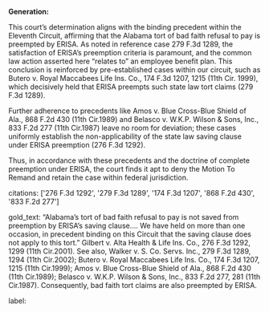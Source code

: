 **Generation:**

This court’s determination aligns with the binding precedent within the Eleventh Circuit, affirming that the Alabama tort of bad faith refusal to pay is preempted by ERISA. As noted in reference case 279 F.3d 1289, the satisfaction of ERISA’s preemption criteria is paramount, and the common law action asserted here “relates to” an employee benefit plan. This conclusion is reinforced by pre-established cases within our circuit, such as Butero v. Royal Maccabees Life Ins. Co., 174 F.3d 1207, 1215 (11th Cir. 1999), which decisively held that ERISA preempts such state law tort claims (279 F.3d 1289). 

Further adherence to precedents like Amos v. Blue Cross-Blue Shield of Ala., 868 F.2d 430 (11th Cir.1989) and Belasco v. W.K.P. Wilson & Sons, Inc., 833 F.2d 277 (11th Cir.1987) leave no room for deviation; these cases uniformly establish the non-applicability of the state law saving clause under ERISA preemption (276 F.3d 1292).

Thus, in accordance with these precedents and the doctrine of complete preemption under ERISA, the court finds it apt to deny the Motion To Remand and retain the case within federal jurisdiction.

citations: ['276 F.3d 1292', '279 F.3d 1289', '174 F.3d 1207', '868 F.2d 430', '833 F.2d 277']

gold_text: “Alabama’s tort of bad faith refusal to pay is not saved from preemption by ERISA’s saving clause.... We have held on more than one occasion, in precedent binding on this Circuit that the saving clause does not apply to this tort.” Gilbert v. Alta Health & Life Ins. Co., 276 F.3d 1292, 1299 (11th Cir.2001). See also, Walker v. S. Co. Servs. Inc., 279 F.3d 1289, 1294 (11th Cir.2002); Butero v. Royal Maccabees Life Ins. Co., 174 F.3d 1207, 1215 (11th Cir.1999); Amos v. Blue Cross-Blue Shield of Ala., 868 F.2d 430 (11th Cir.1989); Belasco v. W.K.P. Wilson & Sons, Inc., 833 F.2d 277, 281 (11th Cir.1987). Consequently, bad faith tort claims are also preempted by ERISA.

label: 
